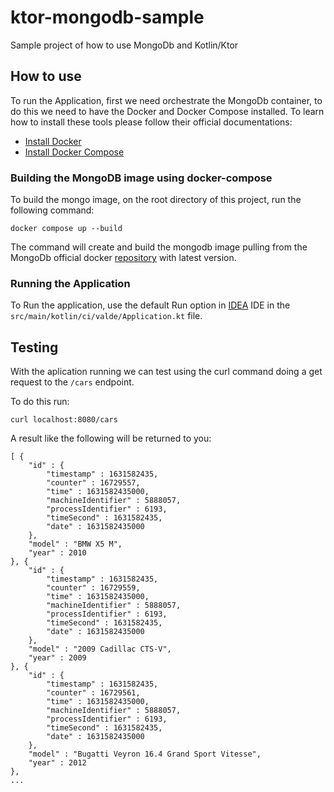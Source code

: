 # ktor-mongodb-sample

Sample project of how to use MongoDb and Kotlin/Ktor


## How to use

To run the Application, first we need orchestrate the MongoDb container, to do this we need to have the Docker and Docker 
Compose installed. To learn how to install these tools please follow their official documentations:

* [Install Docker](https://docs.docker.com/install/) 
* [Install Docker Compose](https://docs.docker.com/compose/install/)


### Building the MongoDB image using docker-compose

To build the mongo image, on the root directory of this project, run the following command:

    docker compose up --build    

The command will create and build the mongodb image pulling from the MongoDb official docker [repository](https://hub.docker.com/_/mongo) with latest version.


### Running the Application

To Run the application, use the default Run option in [IDEA](https://www.jetbrains.com/idea/) IDE in the `src/main/kotlin/ci/valde/Application.kt` file.

## Testing 

With the aplication running we can test using the curl command doing a get request to the `/cars` endpoint.

To do this run:

    curl localhost:8080/cars
  
A result like the following will be returned to you:

    [ {
        "id" : {
            "timestamp" : 1631582435,
            "counter" : 16729557,
            "time" : 1631582435000,
            "machineIdentifier" : 5888057,
            "processIdentifier" : 6193,
            "timeSecond" : 1631582435,
            "date" : 1631582435000
        },
        "model" : "BMW X5 M",
        "year" : 2010
    }, {
        "id" : {
            "timestamp" : 1631582435,
            "counter" : 16729559,
            "time" : 1631582435000,
            "machineIdentifier" : 5888057,
            "processIdentifier" : 6193,
            "timeSecond" : 1631582435,
            "date" : 1631582435000
        },
        "model" : "2009 Cadillac CTS-V",
        "year" : 2009
    }, {
        "id" : {
            "timestamp" : 1631582435,
            "counter" : 16729561,
            "time" : 1631582435000,
            "machineIdentifier" : 5888057,
            "processIdentifier" : 6193,
            "timeSecond" : 1631582435,
            "date" : 1631582435000
        },
        "model" : "Bugatti Veyron 16.4 Grand Sport Vitesse",
        "year" : 2012
    }, 
    ...
    
    


